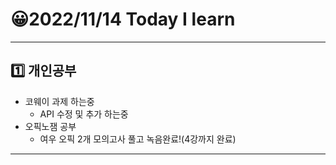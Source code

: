 # 😀2022/11/14 Today I learn
-------------------------
## 1️⃣ 개인공부
  * 코웨이 과제 하는중
    * API 수정 및 추가 하는중
  * 오픽노잼 공부
    * 여우 오픽 2개 모의고사 풀고 녹음완료!(4강까지 완료)
-------------------------
